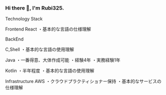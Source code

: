### Hi there 👋, I'm Rubi325.

<!--
**Rubi325/Rubi325** is a ✨ _special_ ✨ repository because its `README.md` (this file) appears on your GitHub profile.

Here are some ideas to get you started:

- 🔭 I’m currently working on ...
- 🌱 I’m currently learning ...
- 👯 I’m looking to collaborate on ...
- 🤔 I’m looking for help with ...
- 💬 Ask me about ...
- 📫 How to reach me: ...
- 😄 Pronouns: ...
- ⚡ Fun fact: ...
-->

Technology Stack

Frontend
React
・基本的な言語の仕様理解

BackEnd

C,Shell
・基本的な言語の使用理解

Java
・一番得意、大体作成可能
・経験4年
・実務経験1年

Kotlin
・半年程度
・基本的な言語の使用理解

Infrastructure
AWS
・クラウドプラクティショナー保持
・基本的なサービスの仕様理解
